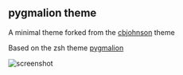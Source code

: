## pygmalion theme

A minimal theme forked from the [cbjohnson](https://github.com/oh-my-fish/theme-cbjohnson) theme

Based on the zsh theme [pygmalion](https://github.com/robbyrussell/oh-my-zsh/wiki/themes#pygmalion)

![screenshot](https://cloud.githubusercontent.com/assets/888886/12481015/051b2096-c04f-11e5-962b-7c1a31c9ff8b.png)
